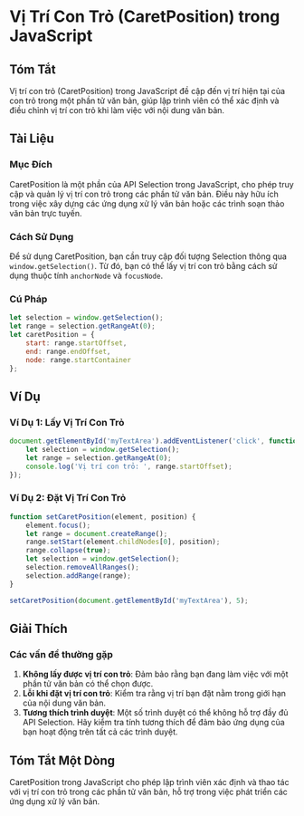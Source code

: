 <!--
Meta Description: # Vị Trí Con Trỏ (CaretPosition) trong JavaScript ## Tóm Tắt Vị trí con trỏ (CaretPosition) trong JavaScript đề cập đến vị trí hiện tại của con trỏ tr...
Meta Keywords: trí, con, trỏ, trong, selection
-->

# Vị Trí Con Trỏ (CaretPosition) trong JavaScript

## Tóm Tắt
Vị trí con trỏ (CaretPosition) trong JavaScript đề cập đến vị trí hiện tại của con trỏ trong một phần tử văn bản, giúp lập trình viên có thể xác định và điều chỉnh vị trí con trỏ khi làm việc với nội dung văn bản.

## Tài Liệu
### Mục Đích
CaretPosition là một phần của API Selection trong JavaScript, cho phép truy cập và quản lý vị trí con trỏ trong các phần tử văn bản. Điều này hữu ích trong việc xây dựng các ứng dụng xử lý văn bản hoặc các trình soạn thảo văn bản trực tuyến.

### Cách Sử Dụng
Để sử dụng CaretPosition, bạn cần truy cập đối tượng Selection thông qua `window.getSelection()`. Từ đó, bạn có thể lấy vị trí con trỏ bằng cách sử dụng thuộc tính `anchorNode` và `focusNode`.

### Cú Pháp
```javascript
let selection = window.getSelection();
let range = selection.getRangeAt(0);
let caretPosition = {
    start: range.startOffset,
    end: range.endOffset,
    node: range.startContainer
};
```

## Ví Dụ
### Ví Dụ 1: Lấy Vị Trí Con Trỏ
```javascript
document.getElementById('myTextArea').addEventListener('click', function() {
    let selection = window.getSelection();
    let range = selection.getRangeAt(0);
    console.log('Vị trí con trỏ: ', range.startOffset);
});
```

### Ví Dụ 2: Đặt Vị Trí Con Trỏ
```javascript
function setCaretPosition(element, position) {
    element.focus();
    let range = document.createRange();
    range.setStart(element.childNodes[0], position);
    range.collapse(true);
    let selection = window.getSelection();
    selection.removeAllRanges();
    selection.addRange(range);
}

setCaretPosition(document.getElementById('myTextArea'), 5);
```

## Giải Thích
### Các vấn đề thường gặp
1. **Không lấy được vị trí con trỏ**: Đảm bảo rằng bạn đang làm việc với một phần tử văn bản có thể chọn được.
2. **Lỗi khi đặt vị trí con trỏ**: Kiểm tra rằng vị trí bạn đặt nằm trong giới hạn của nội dung văn bản.
3. **Tương thích trình duyệt**: Một số trình duyệt có thể không hỗ trợ đầy đủ API Selection. Hãy kiểm tra tính tương thích để đảm bảo ứng dụng của bạn hoạt động trên tất cả các trình duyệt.

## Tóm Tắt Một Dòng
CaretPosition trong JavaScript cho phép lập trình viên xác định và thao tác với vị trí con trỏ trong các phần tử văn bản, hỗ trợ trong việc phát triển các ứng dụng xử lý văn bản.